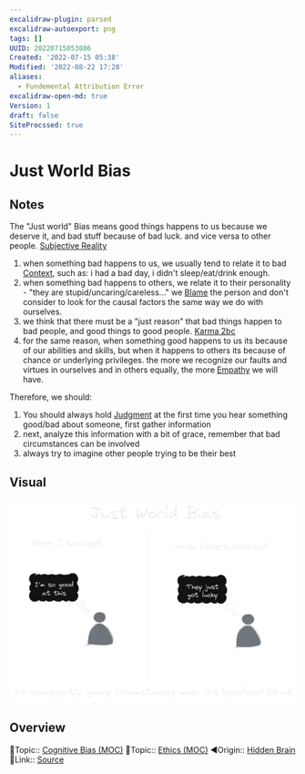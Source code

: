 ```yaml
---
excalidraw-plugin: parsed
excalidraw-autoexport: png
tags: []
UUID: 20220715053886
Created: '2022-07-15 05:38'
Modified: '2022-08-22 17:28'
aliases:
  - Fundemental Attribution Error
excalidraw-open-md: true
Version: 1
draft: false
SiteProcssed: true
---
```



# Just World Bias

## Notes

The "Just world" Bias means good things happens to us because we deserve it, and bad stuff because of bad luck. and vice versa to other people. [Subjective Reality](/notes/subjective-reality.md)


1. when something bad happens to us, we usually tend to relate it to bad [Context](/notes/context.md), such as: i had a bad day, i didn't sleep/eat/drink enough.
2. when something bad happens to others, we relate it to their personality - "they are stupid/uncaring/careless..." we [Blame](/notes/blame.md) the person and don't consider to look for the causal factors the same way we do with ourselves. 
3. we think that there must be a "just reason" that bad things happen to bad people, and good things to good people. [Karma 2bc](/notes/karma-2bc.md)
4. for the same reason, when something good happens to us its because of our abilities and skills, but when it happens to others its because of chance or underlying privileges. the more we recognize our faults and virtues in ourselves and in others equally, the more [Empathy](/notes/empathy.md) we will have.

Therefore, we should:
1. You should always hold  [Judgment](/notes/judgment.md) at the first time you hear something good/bad about someone, first gather information
2. next, analyze this information with a bit of grace, remember that bad circumstances can be involved
3. always try to imagine other people trying to be their best

## Visual

![Just World Bias.webp](/notes/just-world-bias.webp)

## Overview
🔼Topic:: [Cognitive Bias (MOC)](/mocs/cognitive-bias-moc.md)
🔼Topic:: [Ethics (MOC)](/mocs/ethics-moc.md)
◀Origin::  [Hidden Brain](/notes/hidden-brain.md)
🔗Link:: [Source](https://www.podtrac.com/pts/redirect.mp3/chtbl.com/track/39E17/traffic.megaphone.fm/HSW6583103718.mp3?updated=1635792853)

